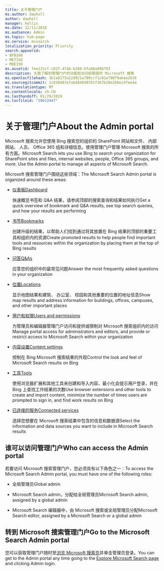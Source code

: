 ```yaml
---
title: 关于管理门户
ms.author: dawholl
author: dawholl
manager: kellis
ms.date: 12/11/2018
ms.audience: Admin
ms.topic: hub-page
ms.service: mssearch
localization_priority: Priority
search.appverid:
- BFB160
- MET150
- MOE150
ms.assetid: fee131cf-c82f-4f4b-b288-6fa98a99b793
description: 大致了解的管理门户的功能和访问权限提供 Microsoft 搜索
ms.openlocfilehash: 3b1a0173a12d921a789ccf1c01e788f9abae2916
ms.sourcegitcommit: 1c038d87efab4840d97b1f367b39e2b9ecdfee4a
ms.translationtype: MT
ms.contentlocale: zh-CN
ms.lasthandoff: 01/29/2019
ms.locfileid: "29612447"
---
```

# <a name="about-the-admin-portal"></a><span data-ttu-id="8fb64-103">关于管理门户</span><span class="sxs-lookup"><span data-stu-id="8fb64-103">About the Admin portal</span></span>

<span data-ttu-id="8fb64-p101">Microsoft 搜索允许您使用 Bing 搜索您的组织的 SharePoint 网站和文件、 内部网站、 人员、 Office 365 组和详细信息。使用管理门户管理 Microsoft 搜索的所有方面。</span><span class="sxs-lookup"><span data-stu-id="8fb64-p101">Microsoft Search lets you use Bing to search your organization for SharePoint sites and files, internal websites, people, Office 365 groups, and more. Use the Admin portal to manage all aspects of Microsoft Search.</span></span>
  
<span data-ttu-id="8fb64-106">Microsoft 搜索管理门户围绕这些领域：</span><span class="sxs-lookup"><span data-stu-id="8fb64-106">The Microsoft Search Admin portal is organized around these areas:</span></span>
  
- [<span data-ttu-id="8fb64-107">仪表板</span><span class="sxs-lookup"><span data-stu-id="8fb64-107">Dashboard</span></span>](get-insights.md)
    
    <span data-ttu-id="8fb64-108">快速概览书签和 Q&A 结果，请参阅顶部的搜索查询和结果如何执行</span><span class="sxs-lookup"><span data-stu-id="8fb64-108">Get a quick overview of bookmark and Q&A results, see top search queries, and how your results are performing</span></span>
    
- [<span data-ttu-id="8fb64-109">书签</span><span class="sxs-lookup"><span data-stu-id="8fb64-109">Bookmarks</span></span>](create-and-manage-bookmarks.md)
    
    <span data-ttu-id="8fb64-110">创建升级的结果，以帮助人们找到通过将其放置在 Bing 结果的顶部的重要工具和组织内的资源</span><span class="sxs-lookup"><span data-stu-id="8fb64-110">Create promoted results to help people find important tools and resources within the organization by placing them at the top of Bing results</span></span>
    
- [<span data-ttu-id="8fb64-111">问答</span><span class="sxs-lookup"><span data-stu-id="8fb64-111">Q&As</span></span>](create-and-manage-qas.md)
    
    <span data-ttu-id="8fb64-112">应答您的组织中的最常见问题</span><span class="sxs-lookup"><span data-stu-id="8fb64-112">Answer the most frequently asked questions in your organization</span></span>
    
- [<span data-ttu-id="8fb64-113">位置</span><span class="sxs-lookup"><span data-stu-id="8fb64-113">Locations</span></span>](add-a-location.md)
    
    <span data-ttu-id="8fb64-114">显示地图结果和建筑、 办公室、 校园和其他重要的位置的地址信息</span><span class="sxs-lookup"><span data-stu-id="8fb64-114">Show map results and address information for buildings, offices, campuses, and other important places</span></span>
    
- [<span data-ttu-id="8fb64-115">用户和权限</span><span class="sxs-lookup"><span data-stu-id="8fb64-115">Users and permissions</span></span>](add-users.md)
    
    <span data-ttu-id="8fb64-116">为管理员和编辑器管理门户访问和提供或限制对 Microsoft 搜索组织内的访问</span><span class="sxs-lookup"><span data-stu-id="8fb64-116">Manage portal access for administrators and editors, and provide or restrict access to Microsoft Search within your organization</span></span>
    
- [<span data-ttu-id="8fb64-117">内容设置</span><span class="sxs-lookup"><span data-stu-id="8fb64-117">Content settings</span></span>](content-settings.md)
    
    <span data-ttu-id="8fb64-118">控制在 Bing Microsoft 搜索结果的外观</span><span class="sxs-lookup"><span data-stu-id="8fb64-118">Control the look and feel of Microsoft Search results on Bing</span></span>
    
- [<span data-ttu-id="8fb64-119">工具</span><span class="sxs-lookup"><span data-stu-id="8fb64-119">Tools</span></span>](admin-portal-tools.md)
    
    <span data-ttu-id="8fb64-120">使用浏览器扩展和其他工具来创建和导入内容，最小化会提示用户登录，并在 Bing 上查找工作结果的次数</span><span class="sxs-lookup"><span data-stu-id="8fb64-120">Use browser extensions and other tools to create and import content, minimize the number of times users are prompted to sign in, and find work results on Bing</span></span>
    
- [<span data-ttu-id="8fb64-121">已连接的服务</span><span class="sxs-lookup"><span data-stu-id="8fb64-121">Connected services</span></span>](connected-services.md)
    
    <span data-ttu-id="8fb64-122">选择您想要在 Microsoft 搜索结果中包含的信息和数据源</span><span class="sxs-lookup"><span data-stu-id="8fb64-122">Select the information and data sources you want to include in Microsoft Search results</span></span>
    
## <a name="who-can-access-the-admin-portal"></a><span data-ttu-id="8fb64-123">谁可以访问管理门户</span><span class="sxs-lookup"><span data-stu-id="8fb64-123">Who can access the Admin portal</span></span>

<span data-ttu-id="8fb64-124">若要访问 Microsoft 搜索管理门户，您必须具有以下角色之一：</span><span class="sxs-lookup"><span data-stu-id="8fb64-124">To access the Microsoft Search Admin portal, you must have one of the following roles:</span></span>
  
- <span data-ttu-id="8fb64-125">全局管理员</span><span class="sxs-lookup"><span data-stu-id="8fb64-125">Global admin</span></span>
    
- <span data-ttu-id="8fb64-126">Microsoft Search admin，分配给全局管理员</span><span class="sxs-lookup"><span data-stu-id="8fb64-126">Microsoft Search admin, assigned by a global admin</span></span>
    
- <span data-ttu-id="8fb64-127">Microsoft Search 编辑器中，由 Microsoft 搜索或全局管理员分配</span><span class="sxs-lookup"><span data-stu-id="8fb64-127">Microsoft Search editor, assigned by a Microsoft Search or a global admin</span></span>
    
## <a name="go-to-the-microsoft-search-admin-portal"></a><span data-ttu-id="8fb64-128">转到 Microsoft 搜索管理门户</span><span class="sxs-lookup"><span data-stu-id="8fb64-128">Go to the Microsoft Search Admin portal</span></span>

<span data-ttu-id="8fb64-129">您可以获取管理门户随时至[浏览 Microsoft 搜索页](https://www.bing.com/business/explore)并单击管理员登录。</span><span class="sxs-lookup"><span data-stu-id="8fb64-129">You can get to the Admin portal any time going to the [Explore Microsoft Search page](https://www.bing.com/business/explore) and clicking Admin login.</span></span> 